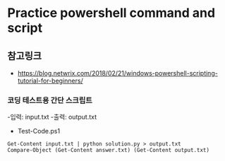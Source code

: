 # Practice powershell command and script

## 참고링크

- https://blog.netwrix.com/2018/02/21/windows-powershell-scripting-tutorial-for-beginners/

### 코딩 테스트용 간단 스크립트

-입력: input.txt
-출력: output.txt
- Test-Code.ps1

```
Get-Content input.txt | python solution.py > output.txt
Compare-Object (Get-Content answer.txt) (Get-Content output.txt)
```
